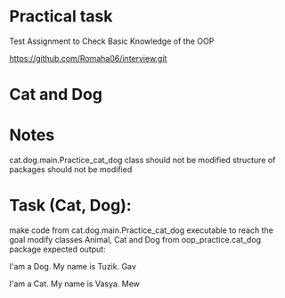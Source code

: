 # Practical task
Test Assignment to Check Basic Knowledge of the OOP

https://github.com/Romaha06/interview.git
# Cat and Dog
# Notes

cat.dog.main.Practice_cat_dog class should not be modified
structure of packages should not be modified
# Task (Cat, Dog):

make code from cat.dog.main.Practice_cat_dog executable
to reach the goal modify classes Animal, Cat and Dog from oop_practice.cat_dog package
expected output:

I'am a Dog. My name is Tuzik. Gav

I'am a Cat. My name is Vasya. Mew

